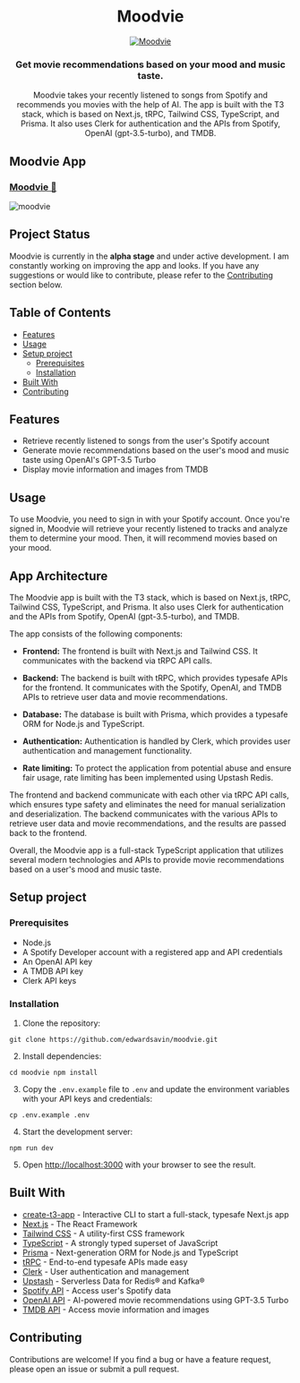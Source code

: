 <div align="center">

# Moodvie

[![Moodvie](https://moodvie.edwardcs.com/favicon.ico)](https://moodvie.edwardcs.com/)

### **Get movie recommendations based on your mood and music taste.**

Moodvie takes your recently listened to songs from Spotify and recommends you movies with the help of AI. The app is built with the T3 stack, which is based on Next.js, tRPC, Tailwind CSS, TypeScript, and Prisma. It also uses Clerk for authentication and the APIs from Spotify, OpenAI (gpt-3.5-turbo), and TMDB. 

</div>

## Moodvie App
### [Moodvie 🍿](https://moodvie.edwardcs.com/)
![moodvie](https://user-images.githubusercontent.com/9148855/236710559-01377a7a-c219-4969-b41c-e4570c40028e.gif)

## Project Status

Moodvie is currently in the **alpha stage** and under active development. I am constantly working on improving the app and looks. If you have any suggestions or would like to contribute, please refer to the [Contributing](#contributing) section below.

## Table of Contents
* [Features](#features)
* [Usage](#usage)
* [Setup project](#setup-project)
   * [Prerequisites](#prerequisites)
   * [Installation](#installation)
* [Built With](#built-with)
* [Contributing](#contributing)

## Features <a name="features"></a>

* Retrieve recently listened to songs from the user's Spotify account
* Generate movie recommendations based on the user's mood and music taste using OpenAI's GPT-3.5 Turbo
* Display movie information and images from TMDB

## Usage <a name="usage"></a>

To use Moodvie, you need to sign in with your Spotify account. Once you're signed in, Moodvie will retrieve your recently listened to tracks and analyze them to determine your mood. Then, it will recommend movies based on your mood.

## App Architecture

The Moodvie app is built with the T3 stack, which is based on Next.js, tRPC, Tailwind CSS, TypeScript, and Prisma. It also uses Clerk for authentication and the APIs from Spotify, OpenAI (gpt-3.5-turbo), and TMDB.

The app consists of the following components:

* **Frontend:** The frontend is built with Next.js and Tailwind CSS. It communicates with the backend via tRPC API calls.

* **Backend:** The backend is built with tRPC, which provides typesafe APIs for the frontend. It communicates with the Spotify, OpenAI, and TMDB APIs to retrieve user data and movie recommendations.

* **Database:** The database is built with Prisma, which provides a typesafe ORM for Node.js and TypeScript.

* **Authentication:** Authentication is handled by Clerk, which provides user authentication and management functionality.

* **Rate limiting:** To protect the application from potential abuse and ensure fair usage, rate limiting has been implemented using Upstash Redis.

The frontend and backend communicate with each other via tRPC API calls, which ensures type safety and eliminates the need for manual serialization and deserialization. The backend communicates with the various APIs to retrieve user data and movie recommendations, and the results are passed back to the frontend.

Overall, the Moodvie app is a full-stack TypeScript application that utilizes several modern technologies and APIs to provide movie recommendations based on a user's mood and music taste.

## Setup project <a name="setup-project"></a>

### Prerequisites <a name="prerequisites"></a>

* Node.js
* A Spotify Developer account with a registered app and API credentials
* An OpenAI API key
* A TMDB API key
* Clerk API keys

### Installation <a name="installation"></a>

1. Clone the repository:
```
git clone https://github.com/edwardsavin/moodvie.git
```

2. Install dependencies:
```
cd moodvie npm install
```

3. Copy the `.env.example` file to `.env` and update the environment variables with your API keys and credentials:
```
cp .env.example .env
```

4. Start the development server:
```
npm run dev
```

5. Open [http://localhost:3000](http://localhost:3000) with your browser to see the result.

## Built With <a name="built-with"></a>

* [create-t3-app](https://github.com/t3-oss/create-t3-app) - Interactive CLI to start a full-stack, typesafe Next.js app
* [Next.js](https://nextjs.org/) - The React Framework
* [Tailwind CSS](https://tailwindcss.com/) - A utility-first CSS framework
* [TypeScript](https://www.typescriptlang.org/) - A strongly typed superset of JavaScript
* [Prisma](https://www.prisma.io/) - Next-generation ORM for Node.js and TypeScript
* [tRPC](https://trpc.io/) - End-to-end typesafe APIs made easy
* [Clerk](https://clerk.dev/) - User authentication and management
* [Upstash](https://upstash.com/) - Serverless Data for Redis® and Kafka®
* [Spotify API](https://developer.spotify.com/documentation/web-api/) - Access user's Spotify data
* [OpenAI API](https://platform.openai.com/docs/introduction/) - AI-powered movie recommendations using GPT-3.5 Turbo
* [TMDB API](https://www.themoviedb.org/documentation/api/) - Access movie information and images

## Contributing <a name="contributing"></a>

Contributions are welcome! If you find a bug or have a feature request, please open an issue or submit a pull request.
